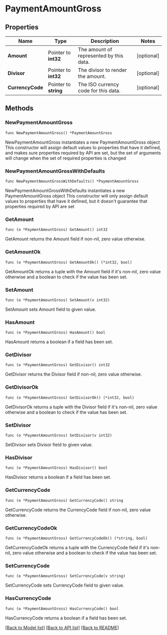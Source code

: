 # PaymentAmountGross

## Properties

Name | Type | Description | Notes
------------ | ------------- | ------------- | -------------
**Amount** | Pointer to **int32** | The amount of represented by this data. | [optional] 
**Divisor** | Pointer to **int32** | The divisor to render the amount. | [optional] 
**CurrencyCode** | Pointer to **string** | The ISO currency code for this data. | [optional] 

## Methods

### NewPaymentAmountGross

`func NewPaymentAmountGross() *PaymentAmountGross`

NewPaymentAmountGross instantiates a new PaymentAmountGross object
This constructor will assign default values to properties that have it defined,
and makes sure properties required by API are set, but the set of arguments
will change when the set of required properties is changed

### NewPaymentAmountGrossWithDefaults

`func NewPaymentAmountGrossWithDefaults() *PaymentAmountGross`

NewPaymentAmountGrossWithDefaults instantiates a new PaymentAmountGross object
This constructor will only assign default values to properties that have it defined,
but it doesn't guarantee that properties required by API are set

### GetAmount

`func (o *PaymentAmountGross) GetAmount() int32`

GetAmount returns the Amount field if non-nil, zero value otherwise.

### GetAmountOk

`func (o *PaymentAmountGross) GetAmountOk() (*int32, bool)`

GetAmountOk returns a tuple with the Amount field if it's non-nil, zero value otherwise
and a boolean to check if the value has been set.

### SetAmount

`func (o *PaymentAmountGross) SetAmount(v int32)`

SetAmount sets Amount field to given value.

### HasAmount

`func (o *PaymentAmountGross) HasAmount() bool`

HasAmount returns a boolean if a field has been set.

### GetDivisor

`func (o *PaymentAmountGross) GetDivisor() int32`

GetDivisor returns the Divisor field if non-nil, zero value otherwise.

### GetDivisorOk

`func (o *PaymentAmountGross) GetDivisorOk() (*int32, bool)`

GetDivisorOk returns a tuple with the Divisor field if it's non-nil, zero value otherwise
and a boolean to check if the value has been set.

### SetDivisor

`func (o *PaymentAmountGross) SetDivisor(v int32)`

SetDivisor sets Divisor field to given value.

### HasDivisor

`func (o *PaymentAmountGross) HasDivisor() bool`

HasDivisor returns a boolean if a field has been set.

### GetCurrencyCode

`func (o *PaymentAmountGross) GetCurrencyCode() string`

GetCurrencyCode returns the CurrencyCode field if non-nil, zero value otherwise.

### GetCurrencyCodeOk

`func (o *PaymentAmountGross) GetCurrencyCodeOk() (*string, bool)`

GetCurrencyCodeOk returns a tuple with the CurrencyCode field if it's non-nil, zero value otherwise
and a boolean to check if the value has been set.

### SetCurrencyCode

`func (o *PaymentAmountGross) SetCurrencyCode(v string)`

SetCurrencyCode sets CurrencyCode field to given value.

### HasCurrencyCode

`func (o *PaymentAmountGross) HasCurrencyCode() bool`

HasCurrencyCode returns a boolean if a field has been set.


[[Back to Model list]](../README.md#documentation-for-models) [[Back to API list]](../README.md#documentation-for-api-endpoints) [[Back to README]](../README.md)


